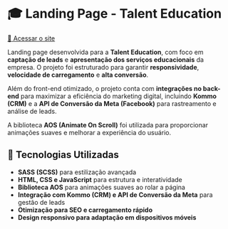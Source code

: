 # 🎓 Landing Page - Talent Education  

[🔗 Acessar o site](https://lp.talenteducation.com.br/)  

Landing page desenvolvida para a **Talent Education**, com foco em **captação de leads** e **apresentação dos serviços educacionais** da empresa. O projeto foi estruturado para garantir **responsividade**, **velocidade de carregamento** e **alta conversão**.  

Além do front-end otimizado, o projeto conta com **integrações no back-end** para maximizar a eficiência do marketing digital, incluindo **Kommo (CRM)** e a **API de Conversão da Meta (Facebook)** para rastreamento e análise de leads.  

A biblioteca **AOS (Animate On Scroll)** foi utilizada para proporcionar animações suaves e melhorar a experiência do usuário.

## 🚀 Tecnologias Utilizadas  
- **SASS (SCSS)** para estilização avançada  
- **HTML, CSS e JavaScript** para estrutura e interatividade  
- **Biblioteca AOS** para animações suaves ao rolar a página  
- **Integração com Kommo (CRM) e API de Conversão da Meta** para gestão de leads  
- **Otimização para SEO e carregamento rápido**  
- **Design responsivo para adaptação em dispositivos móveis**  
